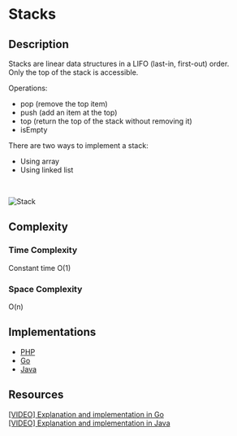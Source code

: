 # Stacks
## Description
Stacks are linear data structures in a LIFO (last-in, first-out) order.  
Only the top of the stack is accessible.

Operations:
- pop (remove the top item)
- push (add an item at the top)
- top (return the top of the stack without removing it)
- isEmpty

There are two ways to implement a stack:
- Using array
- Using linked list

&nbsp;

![Stack](https://upload.wikimedia.org/wikipedia/commons/b/b4/Lifo_stack.png)

## Complexity
### Time Complexity
Constant time O(1)

### Space Complexity
O(n)

## Implementations
- [PHP](./PHP)
- [Go](./Go)
- [Java](./Java)

## Resources
[[VIDEO] Explanation and implementation in Go](https://www.youtube.com/watch?v=fsbm1FOSDJ0)  
[[VIDEO] Explanation and implementation in Java](https://www.youtube.com/watch?v=wjI1WNcIntg)